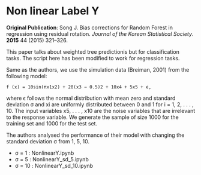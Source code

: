 # Non linear Label Y

**Original Publication**: Song J. Bias corrections for Random Forest in regression using residual rotation. *Journal of the Korean Statistical Society*. **2015** 44 (2015) 321–326.

This paper talks about weighted tree predictionis but for classification tasks. The script here has been modified to work for regression tasks.

Same as the authors, we use the simulation data (Breiman, 2001) from the following model:

    f (x) = 10sin(πx1x2) + 20(x3 − 0.5)2 + 10x4 + 5x5 + ϵ,

where ϵ follows the normal distribution with mean zero and standard deviation σ and xi are uniformly distributed between 0 and 1 for i = 1, 2, . . . , 10. The input variables x5, . . . , x10 are the noise variables that are irrelevant to the response variable. We generate the sample of size 1000 for the training set and 1000 for the test set.

The authors analysed the performance of their model with changing the standard deviation σ from 1, 5, 10. 

- σ  = 1 : NonlinearY.ipynb
- σ  = 5 : NonlinearY_sd_5.ipynb
- σ  = 10 : NonlinearY_sd_10.ipynb
